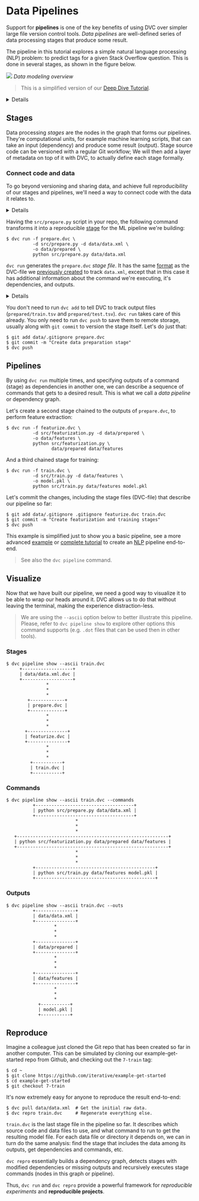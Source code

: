 # Data Pipelines

Support for **pipelines** is one of the key benefits of using DVC over simpler
large file version control tools. _Data pipelines_ are well-defined series of
data processing stages that produce some result.

The pipeline in this tutorial explores a simple natural language processing
(NLP) problem: to predict tags for a given Stack Overflow question. This is done
in several stages, as shown in the figure below.

![](/img/example-flow-2x.png) _Data modeling overview_

> This is a simplified version of our [Deep Dive Tutorial](/doc/tutorials/deep).

<details>

### Expand to prepare the project

If you just followed through the
[versioning](/doc/tutorials/get-started/versioning-basics) page of this
tutorial, you're all set. Otherwise, run these commands to get the project from
Github:

```dvc
$ git clone https://github.com/iterative/example-get-started
$ cd example-get-started
$ git checkout 4-import-data
$ dvc pull
```

</details>

## Stages

Data processing _stages_ are the nodes in the graph that forms our pipelines.
They're computational units, for example machine learning scripts, that can take
an input (dependency) and produce some result (output). Stage source code can be
versioned with a regular Git workflow; We will then add a layer of metadata on
top of it with DVC, to actually define each stage formally.

### Connect code and data

To go beyond versioning and sharing data, and achieve full reproducibility of
our stages and pipelines, we'll need a way to connect code with the data it
relates to.

<details>

### Expand to download example code

Let's first get some code to work with:

```dvc
$ wget https://code.dvc.org/get-started/code.zip
$ unzip code.zip
$ rm -f code.zip
```

Windows doesn't include the `wget` utility by default, but you can use the
browser to download `code.zip`. (Right-click
[this link](https://code.dvc.org/get-started/code.zip) and select
`Save Link As...` (Chrome). Save it into the <abbr>workspace</abbr>.

Your working directory should now look like this:

```dvc
$ tree
.
├── data
│   ├── data.xml
│   └── data.xml.dvc
└── src
    ├── evaluate.py
    ├── featurization.py
    ├── prepare.py
    ├── requirements.txt
    └── train.py
```

Now let's install the requirements. But before we do that, we **strongly**
recommend creating a
[virtual environment](https://packaging.python.org/tutorials/installing-packages/#creating-virtual-environments):

```dvc
$ virtualenv -p python3 .env
$ echo ".env/" >> .gitignore
$ source .env/bin/activate
$ pip install -r src/requirements.txt
```

Optionally, save the progress with Git:

```dvc
$ git add .
$ git commit -m "Add source code files to repo"
```

</details>

Having the `src/prepare.py` script in your repo, the following command
transforms it into a reproducible [stage](/doc/command-reference/run) for the ML
pipeline we're building:

```dvc
$ dvc run -f prepare.dvc \
          -d src/prepare.py -d data/data.xml \
          -o data/prepared \
          python src/prepare.py data/data.xml
```

`dvc run` generates the `prepare.dvc` _stage file_. It has the same
[format](/doc/user-guide/dvc-file-format) as the DVC-file we
[previously created](/doc/tutorials/get-started/versioning-basics#start-tracking-data)
to track `data.xml`, except that in this case it has additional information
about the command we're executing, it's <abbr>dependencies</abbr>, and
<abbr>outputs</abbr>.

<details>

### Expand to learn more about what just happened

This is how the result should look like now:

```diff
    .
    ├── data
    │   ├── data.xml
    │   ├── data.xml.dvc
+   │   └── prepared
+   │       ├── test.tsv
+   │       └── train.tsv
+   ├── prepare.dvc
    └── src
        ├── evaluate.py
        ├── featurization.py
        ├── prepare.py
        ├── requirements.txt
        └── train.py
```

This is how `prepare.dvc` looks like:

```yaml
cmd: python src/prepare.py data/data.xml
deps:
  - md5: b4801c88a83f3bf5024c19a942993a48
    path: src/prepare.py
  - md5: a304afb96060aad90176268345e10355
    path: data/data.xml
md5: c3a73109be6c186b9d72e714bcedaddb
outs:
  - cache: true
    md5: 6836f797f3924fb46fcfd6b9f6aa6416.dir
    metric: false
    path: data/prepared
wdir: .
```

The command options used above mean the following, for this particular example:

`-f prepare.dvc` specifies a name for the stage file (DVC-file). It's optional
but we recommend using it to make your project structure more readable.

`-d src/prepare.py` and `-d data/data.xml` mean that the stage depends on these
files to produce a result. When you run `dvc repro` next time (see
[Reproduce](#reproduce) section below) DVC will check these dependencies to
decide whether this stage is up to date or whether it should be executed again,
to regenerate its outputs.

`-o data/prepared` specifies an output directory, where the processed data will
be put in. The script creates two files in it – that will be used later to
generate features, train and evaluate the model.

The last line, `python src/prepare.py data/data.xml`, is the command to run in
this stage, and it's saved to the stage file as shown above.

Hopefully, `dvc run` (and `dvc repro`) will become intuitive after completing
this part of the tutorial! You can always refer to the the command references
for more details on their behavior and options.

</details>

You don't need to run `dvc add` to tell DVC to track output files
(`prepared/train.tsv` and `prepared/test.tsv`). `dvc run` takes care of this
already. You only need to run `dvc push` to save them to remote storage, usually
along with `git commit` to version the stage itself. Let's do just that:

```dvc
$ git add data/.gitignore prepare.dvc
$ git commit -m "Create data preparation stage"
$ dvc push
```

## Pipelines

By using `dvc run` multiple times, and specifying outputs of a command (stage)
as dependencies in another one, we can describe a sequence of commands that gets
to a desired result. This is what we call a _data pipeline_ or dependency graph.

Let's create a second stage chained to the outputs of `prepare.dvc`, to perform
feature extraction:

```dvc
$ dvc run -f featurize.dvc \
          -d src/featurization.py -d data/prepared \
          -o data/features \
          python src/featurization.py \
                 data/prepared data/features
```

And a third chained stage for training:

```dvc
$ dvc run -f train.dvc \
          -d src/train.py -d data/features \
          -o model.pkl \
          python src/train.py data/features model.pkl
```

Let's commit the changes, including the stage files (DVC-file) that describe our
pipeline so far:

```dvc
$ git add data/.gitignore .gitignore featurize.dvc train.dvc
$ git commit -m "Create featurization and training stages"
$ dvc push
```

This example is simplified just to show you a basic pipeline, see a more
advanced [example](/doc/tutorials/pipelines) or
[complete tutorial](/doc/tutorials/pipelines) to create an
[NLP](https://en.wikipedia.org/wiki/Natural_language_processing) pipeline
end-to-end.

> See also the `dvc pipeline` command.

## Visualize

Now that we have built our pipeline, we need a good way to visualize it to be
able to wrap our heads around it. DVC allows us to do that without leaving the
terminal, making the experience distraction-less.

> We are using the `--ascii` option below to better illustrate this pipeline.
> Please, refer to `dvc pipeline show` to explore other options this command
> supports (e.g. `.dot` files that can be used then in other tools).

### Stages

```dvc
$ dvc pipeline show --ascii train.dvc
     +-------------------+
     | data/data.xml.dvc |
     +-------------------+
               *
               *
               *
        +-------------+
        | prepare.dvc |
        +-------------+
               *
               *
               *
       +---------------+
       | featurize.dvc |
       +---------------+
               *
               *
               *
         +-----------+
         | train.dvc |
         +-----------+
```

### Commands

```dvc
$ dvc pipeline show --ascii train.dvc --commands
          +-------------------------------------+
          | python src/prepare.py data/data.xml |
          +-------------------------------------+
                          *
                          *
                          *
   +---------------------------------------------------------+
   | python src/featurization.py data/prepared data/features |
   +---------------------------------------------------------+
                          *
                          *
                          *
          +---------------------------------------------+
          | python src/train.py data/features model.pkl |
          +---------------------------------------------+
```

### Outputs

```dvc
$ dvc pipeline show --ascii train.dvc --outs
          +---------------+
          | data/data.xml |
          +---------------+
                  *
                  *
                  *
          +---------------+
          | data/prepared |
          +---------------+
                  *
                  *
                  *
          +---------------+
          | data/features |
          +---------------+
                  *
                  *
                  *
            +-----------+
            | model.pkl |
            +-----------+
```

## Reproduce

Imagine a colleague just cloned the Git repo that has been created so far in
another computer. This can be simulated by cloning our example-get-started repo
from Github, and checking out the `7-train` tag:

```dvc
$ cd ~
$ git clone https://github.com/iterative/example-get-started
$ cd example-get-started
$ git checkout 7-train
```

It's now extremely easy for anyone to reproduce the result end-to-end:

```dvc
$ dvc pull data/data.xml  # Get the initial raw data.
$ dvc repro train.dvc     # Regenerate everything else.
```

`train.dvc` is the last stage file in the pipeline so far. It describes which
source code and data files to use, and what command to run to get the resulting
model file. For each data file or directory it depends on, we can in turn do the
same analysis: find the stage that includes the data among its outputs, get
dependencies and commands, etc.

`dvc repro` essentially builds a dependency graph, detects stages with modified
dependencies or missing outputs and recursively executes stage commands (nodes
in this graph or pipeline).

Thus, `dvc run` and `dvc repro` provide a powerful framework for _reproducible
experiments_ and **reproducible <abbr>projects</abbr>**.
